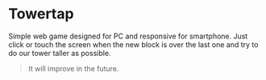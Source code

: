 # Towertap
Simple web game designed for PC and responsive for smartphone.
Just click or touch the screen when the new block is over the last one and try to do our tower taller as possible.
> It will improve in the future.
